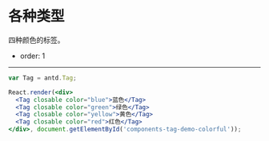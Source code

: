 # 各种类型

四种颜色的标签。

- order: 1

---

````jsx
var Tag = antd.Tag;

React.render(<div>
  <Tag closable color="blue">蓝色</Tag>
  <Tag closable color="green">绿色</Tag>
  <Tag closable color="yellow">黄色</Tag>
  <Tag closable color="red">红色</Tag>
</div>, document.getElementById('components-tag-demo-colorful'));
````

